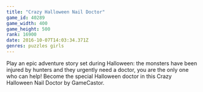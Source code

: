 ```yaml
---
title: "Crazy Halloween Nail Doctor"
game_id: 40289
game_width: 400
game_height: 500
rank: 16900
date: 2016-10-07T14:03:34.371Z
genres: puzzles girls
---
```

Play an epic adventure story set during Halloween: the monsters have been injured by hunters and they urgently need a doctor, you are the only one who can help! Become the special Halloween doctor in this Crazy Halloween Nail Doctor by GameCastor.